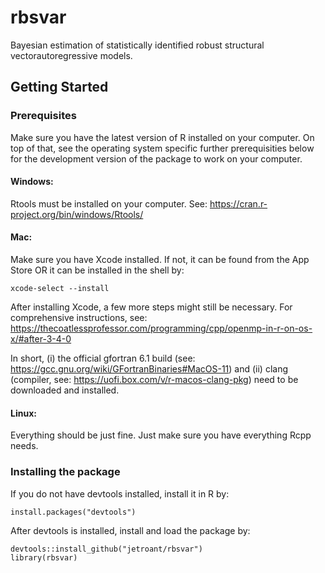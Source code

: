 # rbsvar 

Bayesian estimation of statistically identified robust structural vectorautoregressive models.

## Getting Started

### Prerequisites

Make sure you have the latest version of R installed on your computer. On top of that, see the operating system specific further prerequisities below for the development version of the package to work on your computer.


#### Windows: 
Rtools must be installed on your computer. See: https://cran.r-project.org/bin/windows/Rtools/

#### Mac: 
Make sure you have Xcode installed. If not, it can be found from the App Store OR it can be installed in the shell by: 

```
xcode-select --install
```

After installing Xcode, a few more steps might still be necessary. For comprehensive instructions, see: https://thecoatlessprofessor.com/programming/cpp/openmp-in-r-on-os-x/#after-3-4-0

In short, (i) the official gfortran 6.1 build (see: https://gcc.gnu.org/wiki/GFortranBinaries#MacOS-11) and (ii) clang (compiler, see: https://uofi.box.com/v/r-macos-clang-pkg) need to be downloaded and installed.

#### Linux:
Everything should be just fine. Just make sure you have everything Rcpp needs.

### Installing the package

If you do not have devtools installed, install it in R by:

```
install.packages("devtools")
```

After devtools is installed, install and load the package by:

```
devtools::install_github("jetroant/rbsvar")
library(rbsvar)
```
